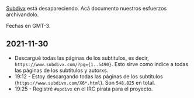 [Subdivx](https://subdivx.com) está desapareciendo. Acá documento nuestros esfuerzos archivandolo.

Fechas en GMT-3.

## 2021-11-30

-   Descargué todas las páginas de los subtitulos, es decir, `https://www.subdivx.com/?pg={1..5490}`. Esto sirve como indice a todas las páginas de los subtitulos y autorxs.
-   19:12 - Estoy descargando todas las páginas de los subtitulos (`https://www.subdivx.com/X6*.html`). Son `548.825` en total.
-   19:25 - Registré `#updivx` en el IRC pirata para el proyecto.
